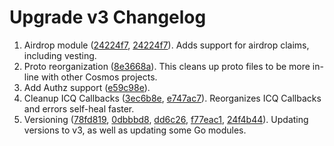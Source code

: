 # Upgrade v3 Changelog

1.  Airdrop module
    ([24224f7](https://github.com/Stride-Labs/stride/commit/9be3314f7bca7e91f099d27ca11177639b76b468),
    [24224f7](https://github.com/Stride-Labs/stride/commit/24224f7386e7ee56781e7d254f9a48fab60a3bed)).
    Adds support for airdrop claims, including vesting.
2.  Proto reorganization
    ([8e3668a](https://github.com/Stride-Labs/stride/commit/8e3668a8e87381fb0f470ab60e4f0ba8590139cc)).
    This cleans up proto files to be more in-line with other Cosmos projects.
3.  Add Authz support
    ([e59c98e](https://github.com/Stride-Labs/stride/commit/e59c98e7bce574fa53e6e70222a80b974d84db3b)).
4.  Cleanup ICQ Callbacks
    ([3ec6b8e](https://github.com/Stride-Labs/stride/commit/3ec6b8ebe9f4ba49aed3d671432a9d77e61b095a),
    [e747ac7](https://github.com/Stride-Labs/stride/commit/e747ac7bdd9385fdaa7d5cd6f2926f7efd519480)).
    Reorganizes ICQ Callbacks and errors self-heal faster.
5.  Versioning
    ([78fd819](https://github.com/Stride-Labs/stride/commit/78fd81918fe8f763f10525770eba1fee0a6dbe25),
    [0dbbbd8](https://github.com/Stride-Labs/stride/commit/0dbbbd867ffad5b331d09c155dca53a3f581ad5c),
    [dd6c26](https://github.com/Stride-Labs/stride/commit/dd6c264ea09448130484f7289eb085eb8bdb5766),
    [f77eac1](https://github.com/Stride-Labs/stride/commit/f77eac106291a59fd839c128f6aa9adb974eb7ef),
    [24f4b44](https://github.com/Stride-Labs/stride/commit/24f4b44e85518c0e800605265486af5f55f02693)).
    Updating versions to v3, as well as updating some Go modules.
